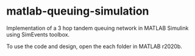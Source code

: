# matlab-queuing-simulation

Implementation of a 3 hop tandem queuing network in MATLAB Simulink using SimEvents toolbox.

To use the code and design, open the each folder in MATLAB r2020b.
